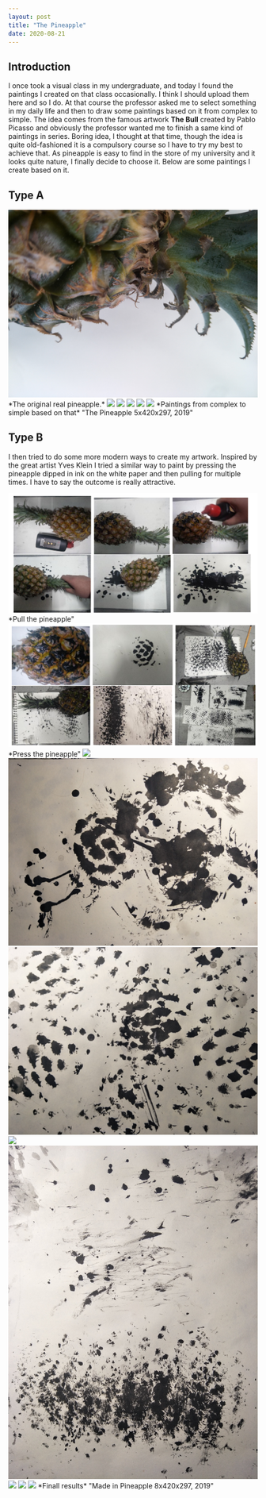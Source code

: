 ```yaml
---
layout: post
title: "The Pineapple"
date: 2020-08-21
---
```

## Introduction

I once took a visual class in my undergraduate, and today I found the paintings I created on that class occasionally.
I think I should upload them here and so I do. 
At that course the professor asked me to select something in my daily life and then to draw some paintings based on it from complex to simple.
The idea comes from the famous artwork **The Bull** created by Pablo Picasso and obviously the professor wanted me to finish a same kind of paintings in series.
Boring idea, I thought at that time, though the idea is quite old-fashioned it is a compulsory course so I have to try my best to achieve that.
As pineapple is easy to find in the store of my university and it looks quite nature, I finally decide to choose it.
Below are some paintings I create based on it.

## Type A

<img src="https://github.com/actbee/actbee.github.io/blob/master/images/visual/3.jpg?raw=true" >
*The original real pineapple.*
<img src="https://github.com/actbee/actbee.github.io/blob/master/images/visual/8.jpg?raw=true" >
<img src="https://github.com/actbee/actbee.github.io/blob/master/images/visual/9.jpg?raw=true" >
<img src="https://github.com/actbee/actbee.github.io/blob/master/images/visual/10.jpg?raw=true" >
<img src="https://github.com/actbee/actbee.github.io/blob/master/images/visual/11.jpg?raw=true" >
<img src="https://github.com/actbee/actbee.github.io/blob/master/images/visual/12.jpg?raw=true" >
*Paintings from complex to simple based on that*
"The Pineapple 5x420x297, 2019"

## Type B

I then tried to do some more modern ways to create my artwork.
Inspired by the great artist Yves Klein I tried a similar way to paint by pressing the pineapple dipped in ink on the white paper and
then pulling for multiple times. I have to say the outcome is really attractive.

<img src="https://github.com/actbee/actbee.github.io/blob/master/images/visual/1.png?raw=true" >
*Pull the pineapple"
<img src="https://github.com/actbee/actbee.github.io/blob/master/images/visual/2.png?raw=true" >
*Press the pineapple"
<img src="https://github.com/actbee/actbee.github.io/blob/master/images/visual/14.jpg?raw=true" >
<img src="https://github.com/actbee/actbee.github.io/blob/master/images/visual/15.jpg?raw=true" >
<img src="https://github.com/actbee/actbee.github.io/blob/master/images/visual/16.jpg?raw=true" >
<img src="https://github.com/actbee/actbee.github.io/blob/master/images/visual/17.jpg?raw=true" >
<img src="https://github.com/actbee/actbee.github.io/blob/master/images/visual/18.jpg?raw=true" >
<img src="https://github.com/actbee/actbee.github.io/blob/master/images/visual/19.jpg?raw=true" >
<img src="https://github.com/actbee/actbee.github.io/blob/master/images/visual/20.jpg?raw=true" >
<img src="https://github.com/actbee/actbee.github.io/blob/master/images/visual/21.jpg?raw=true" >
*Finall results*
"Made in Pineapple 8x420x297, 2019"